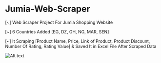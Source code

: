 # Jumia-Web-Scraper

[~] Web Scraper Project For Jumia Shopping Website 

[~] 6 Countries Added [EG, DZ, GH, NG, MAR, SEN] 

[~] It Scraping [Product Name, Price, Link of Product, Product Discount, Number Of Rating, Rating Value] & Saved It in Excel File After Scraped Data

![Alt text](https://i.ibb.co/rHj8XwN/Screenshot-20230831-193646.jpg)
